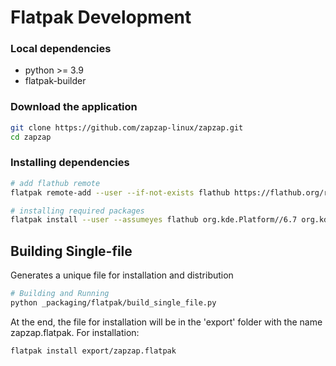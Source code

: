 # Flatpak Development

### Local dependencies
- python >= 3.9
- flatpak-builder

### Download the application
```bash
git clone https://github.com/zapzap-linux/zapzap.git
cd zapzap
```

### Installing dependencies
```bash
# add flathub remote
flatpak remote-add --user --if-not-exists flathub https://flathub.org/repo/flathub.flatpakrepo

# installing required packages
flatpak install --user --assumeyes flathub org.kde.Platform//6.7 org.kde.Sdk//6.7 com.riverbankcomputing.PyQt.BaseApp//6.7 
```

## Building Single-file

Generates a unique file for installation and distribution
```bash
# Building and Running
python _packaging/flatpak/build_single_file.py
```

At the end, the file for installation will be in the 'export' folder with the name zapzap.flatpak.
For installation:
```bash
flatpak install export/zapzap.flatpak
```
